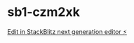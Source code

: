 # sb1-czm2xk

[Edit in StackBlitz next generation editor ⚡️](https://stackblitz.com/~/github.com/AGBOWEN85/sb1-czm2xk)